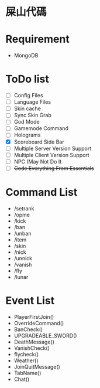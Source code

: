# 屎山代碼

# Requirement
- MongoDB

# ToDo list
- [ ] Config Files
- [ ] Language Files
- [ ] Skin cache
- [ ] Sync Skin Grab
- [ ] God Mode
- [ ] Gamemode Command
- [ ] Holograms
- [X] Scoreboard Side Bar
- [ ] Multiple Server Version Support
- [ ] Multiple Client Version Support
- [ ] NPC (May Not Do It
- [ ] ~~Code Everything From Essentials~~

# Command List
- /setrank
- /opme
- /kick
- /ban
- /unban
- /item
- /skin
- /nick
- /unnick
- /vanish
- /fly
- /lunar

# Event List
- PlayerFirstJoin()
- OverrideCommand()
- BanCheck()
- UPGRADEABLE_SWORD()
- DeathMessage()
- VanishCheck()
- flycheck()
- Weather()
- JoinQuitMessage()
- TabName()
- Chat()
